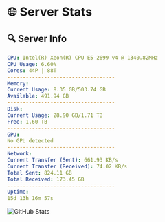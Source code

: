 # 🌐 Server Stats
## 🔍 Server Info
```yaml
CPU: Intel(R) Xeon(R) CPU E5-2699 v4 @ 1340.82MHz
CPU Usage: 6.60%
Cores: 44P | 88T
-----------------------------------
Memory:
Current Usage: 8.35 GB/503.74 GB
Available: 491.94 GB
-----------------------------------
Disk:
Current Usage: 28.90 GB/1.71 TB
Free: 1.60 TB
-----------------------------------
GPU:
No GPU detected
-----------------------------------
Network:
Current Transfer (Sent): 661.93 KB/s
Current Transfer (Received): 74.02 KB/s
Total Sent: 824.11 GB
Total Received: 173.45 GB
-----------------------------------
Uptime:
15d 13h 16m 57s
```
![GitHub Stats](https://img.shields.io/badge/Updated-2025-05-05_06:25:45-blue)